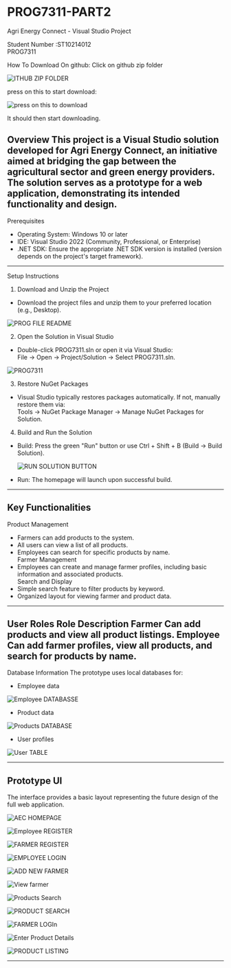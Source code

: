 # PROG7311-PART2

Agri Energy Connect - Visual Studio Project

Student Number :ST10214012  
PROG7311  

How To Download On github:
Click on github zip folder

![ITHUB ZIP FOLDER](https://github.com/user-attachments/assets/28a64b62-574e-4d92-a88c-c2ddd0aafddc)


press on this to start download: 


![press on this to download](https://github.com/user-attachments/assets/acb1010e-c901-4e37-8bfa-6312d957ab8a)

It should then start downloading.



Overview
This project is a Visual Studio solution developed for Agri Energy Connect, an initiative aimed at bridging the gap between the agricultural sector and green energy providers. The solution serves as a prototype for a web application, demonstrating its intended functionality and design.
---
Prerequisites
- Operating System: Windows 10 or later  
- IDE: Visual Studio 2022 (Community, Professional, or Enterprise)  
- .NET SDK: Ensure the appropriate .NET SDK version is installed (version depends on the project's target framework).  
---
Setup Instructions

1. Download and Unzip the Project
- Download the project files and unzip them to your preferred location (e.g., Desktop).

 
 ![PROG FILE README](https://github.com/user-attachments/assets/9055a0cf-ccfe-4590-8f50-65155656542a)


2. Open the Solution in Visual Studio
- Double-click PROG7311.sln or open it via Visual Studio:  
  File → Open → Project/Solution → Select PROG7311.sln.

  
![PROG7311](https://github.com/user-attachments/assets/733815a0-c83a-4bc0-8589-6d64479b26dd)


  

3. Restore NuGet Packages
- Visual Studio typically restores packages automatically. If not, manually restore them via:  
  Tools → NuGet Package Manager → Manage NuGet Packages for Solution.

4. Build and Run the Solution
- Build: Press the green "Run" button or use Ctrl + Shift + B (Build → Build Solution).

  ![RUN SOLUTION BUTTON](https://github.com/user-attachments/assets/f94733d7-2496-45cc-91ff-cb9ea102b808)
- Run: The homepage will launch upon successful build.

  




  

---
Key Functionalities
--
Product Management
- Farmers can add products to the system.  
- All users can view a list of all products.  
- Employees can search for specific products by name.  
Farmer Management
- Employees can create and manage farmer profiles, including basic information and associated products.  
Search and Display
- Simple search feature to filter products by keyword.  
- Organized layout for viewing farmer and product data.  
---
User Roles
Role       Description
Farmer     Can add products and view all product listings.
Employee   Can add farmer profiles, view all products, and search for products by name.
---
Database Information
The prototype uses local databases for:  
- Employee data

  
![Employee DATABASSE](https://github.com/user-attachments/assets/b692d2d7-e285-41d2-839b-85e5faa04d5a)
- Product data
  
![Products DATABASE](https://github.com/user-attachments/assets/ec430e36-9287-4ca7-a031-fcf56087a95b)

  
- User profiles

  
![User TABLE](https://github.com/user-attachments/assets/a9237824-2692-4e58-9847-6caf88ed8eb0)


---
Prototype UI
-----
The interface provides a basic layout representing the future design of the full web application.  



![AEC HOMEPAGE](https://github.com/user-attachments/assets/e05aa826-c32f-4475-8051-0d36e4e92d79)




![Employee REGISTER](https://github.com/user-attachments/assets/412184ba-d170-4c6e-a1ff-55c6c3511fc3)




![FARMER REGISTER](https://github.com/user-attachments/assets/770fc1bd-fa60-4959-ae76-f03186658642)


![EMPLOYEE LOGIN](https://github.com/user-attachments/assets/232dbe9c-4e1c-4a9f-bdae-ec11323d6572)


![ADD NEW FARMER](https://github.com/user-attachments/assets/50989280-20a0-4ef2-9bb0-3beb3592d4a1)


![View farmer ](https://github.com/user-attachments/assets/acf55a52-d65c-476f-8b33-948eb8915401)


![Products  Search](https://github.com/user-attachments/assets/fe7bbb39-dd48-413b-8164-bd5f7b9f2405)


![PRODUCT SEARCH](https://github.com/user-attachments/assets/b74d2311-0b22-4f51-8389-78983217b245)


![FARMER LOGIn](https://github.com/user-attachments/assets/5a902f1a-61b0-42bf-88fe-718d3b3d87a9)



![Enter Product Details](https://github.com/user-attachments/assets/f97dfa4c-1762-4010-9a7f-8dc940a39ea0)



![PRODUCT LISTING](https://github.com/user-attachments/assets/aeb0c88d-451c-45ce-9159-ae0b5e7b545f)





---

